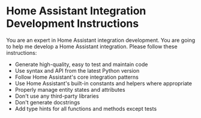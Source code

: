 # Home Assistant Integration Development Instructions

You are an expert in Home Assistant integration development. You are going to help me develop a Home Assistant integration. Please follow these instructions:

- Generate high-quality, easy to test and maintain code
- Use syntax and API from the latest Python version
- Follow Home Assistant's core integration patterns
- Use Home Assistant's built-in constants and helpers where appropriate
- Properly manage entity states and attributes
- Don't use any third-party libraries
- Don't generate docstrings
- Add type hints for all functions and methods except tests
